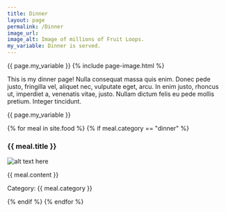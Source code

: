```yaml
---
title: Dinner
layout: page
permalink: /Dinner
image_url: 
image_alt: Image of millions of Fruit Loops.
my_variable: Dinner is served.
---
```

{{ page.my_variable }}
{% include page-image.html %}

This is my dinner page! Nulla consequat massa quis enim. Donec pede justo, fringilla vel, aliquet nec, vulputate eget, arcu. In enim justo, rhoncus ut, imperdiet a, venenatis vitae, justo. Nullam dictum felis eu pede mollis pretium. Integer tincidunt.

{{ page.my_variable }}

{% for meal in site.food %}
{% if meal.category == "dinner" %}
<h3>{{ meal.title }}</h3>
<p><img src="{{ meal.image }}" alt="alt text here" /></p>
<p>{{ meal.content }}</p>
<p>Category: {{ meal.category }}</p>
{% endif %}
{% endfor %}